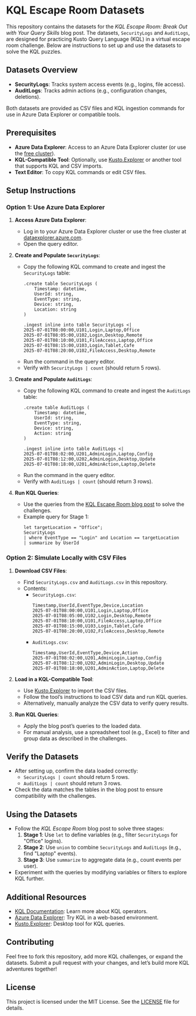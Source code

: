 # KQL Escape Room Datasets

This repository contains the datasets for the *KQL Escape Room: Break Out with Your Query Skills* blog post. The datasets, `SecurityLogs` and `AuditLogs`, are designed for practicing Kusto Query Language (KQL) in a virtual escape room challenge. Below are instructions to set up and use the datasets to solve the KQL puzzles.

## Datasets Overview

- **SecurityLogs**: Tracks system access events (e.g., logins, file access).
- **AuditLogs**: Tracks admin actions (e.g., configuration changes, deletions).

Both datasets are provided as CSV files and KQL ingestion commands for use in Azure Data Explorer or compatible tools.

## Prerequisites

- **Azure Data Explorer**: Access to an Azure Data Explorer cluster (or use the [free cluster](https://dataexplorer.azure.com/freecluster)).
- **KQL-Compatible Tool**: Optionally, use [Kusto.Explorer](https://docs.microsoft.com/en-us/azure/data-explorer/kusto/tools/kusto-explorer) or another tool that supports KQL and CSV imports.
- **Text Editor**: To copy KQL commands or edit CSV files.

## Setup Instructions

### Option 1: Use Azure Data Explorer

1. **Access Azure Data Explorer**:
   - Log in to your Azure Data Explorer cluster or use the free cluster at [dataexplorer.azure.com](https://dataexplorer.azure.com/freecluster).
   - Open the query editor.

2. **Create and Populate `SecurityLogs`**:
   - Copy the following KQL command to create and ingest the `SecurityLogs` table:
     ```kql
     .create table SecurityLogs (
         Timestamp: datetime,
         UserId: string,
         EventType: string,
         Device: string,
         Location: string
     )

     .ingest inline into table SecurityLogs <|
     2025-07-01T08:00:00,U101,Login,Laptop,Office
     2025-07-01T08:05:00,U102,Login,Desktop,Remote
     2025-07-01T08:10:00,U101,FileAccess,Laptop,Office
     2025-07-01T08:15:00,U103,Login,Tablet,Cafe
     2025-07-01T08:20:00,U102,FileAccess,Desktop,Remote
     ```
   - Run the command in the query editor.
   - Verify with `SecurityLogs | count` (should return 5 rows).

3. **Create and Populate `AuditLogs`**:
   - Copy the following KQL command to create and ingest the `AuditLogs` table:
     ```kql
     .create table AuditLogs (
         Timestamp: datetime,
         UserId: string,
         EventType: string,
         Device: string,
         Action: string
     )

     .ingest inline into table AuditLogs <|
     2025-07-01T08:02:00,U201,AdminLogin,Laptop,Config
     2025-07-01T08:12:00,U202,AdminLogin,Desktop,Update
     2025-07-01T08:18:00,U201,AdminAction,Laptop,Delete
     ```
   - Run the command in the query editor.
   - Verify with `AuditLogs | count` (should return 3 rows).

4. **Run KQL Queries**:
   - Use the queries from the [KQL Escape Room blog post](<insert-blog-post-link>) to solve the challenges.
   - Example query for Stage 1:
     ```kql
     let targetLocation = "Office";
     SecurityLogs
     | where EventType == "Login" and Location == targetLocation
     | summarize by UserId
     ```

### Option 2: Simulate Locally with CSV Files

1. **Download CSV Files**:
   - Find `SecurityLogs.csv` and `AuditLogs.csv` in this repository.
   - Contents:
     - `SecurityLogs.csv`:
       ```csv
       Timestamp,UserId,EventType,Device,Location
       2025-07-01T08:00:00,U101,Login,Laptop,Office
       2025-07-01T08:05:00,U102,Login,Desktop,Remote
       2025-07-01T08:10:00,U101,FileAccess,Laptop,Office
       2025-07-01T08:15:00,U103,Login,Tablet,Cafe
       2025-07-01T08:20:00,U102,FileAccess,Desktop,Remote
       ```
     - `AuditLogs.csv`:
       ```csv
       Timestamp,UserId,EventType,Device,Action
       2025-07-01T08:02:00,U201,AdminLogin,Laptop,Config
       2025-07-01T08:12:00,U202,AdminLogin,Desktop,Update
       2025-07-01T08:18:00,U201,AdminAction,Laptop,Delete
       ```

2. **Load in a KQL-Compatible Tool**:
   - Use [Kusto.Explorer](https://docs.microsoft.com/en-us/azure/data-explorer/kusto/tools/kusto-explorer) to import the CSV files.
   - Follow the tool’s instructions to load CSV data and run KQL queries.
   - Alternatively, manually analyze the CSV data to verify query results.

3. **Run KQL Queries**:
   - Apply the blog post’s queries to the loaded data.
   - For manual analysis, use a spreadsheet tool (e.g., Excel) to filter and group data as described in the challenges.

## Verify the Datasets

- After setting up, confirm the data loaded correctly:
  - `SecurityLogs | count` should return 5 rows.
  - `AuditLogs | count` should return 3 rows.
- Check the data matches the tables in the blog post to ensure compatibility with the challenges.

## Using the Datasets

- Follow the *KQL Escape Room* blog post to solve three stages:
  1. **Stage 1**: Use `let` to define variables (e.g., filter `SecurityLogs` for "Office" logins).
  2. **Stage 2**: Use `union` to combine `SecurityLogs` and `AuditLogs` (e.g., find "Laptop" events).
  3. **Stage 3**: Use `summarize` to aggregate data (e.g., count events per user).
- Experiment with the queries by modifying variables or filters to explore KQL further.

## Additional Resources

- [KQL Documentation](https://docs.microsoft.com/en-us/azure/data-explorer/kusto/query/): Learn more about KQL operators.
- [Azure Data Explorer](https://dataexplorer.azure.com/): Try KQL in a web-based environment.
- [Kusto.Explorer](https://docs.microsoft.com/en-us/azure/data-explorer/kusto/tools/kusto-explorer): Desktop tool for KQL queries.

## Contributing

Feel free to fork this repository, add more KQL challenges, or expand the datasets. Submit a pull request with your changes, and let’s build more KQL adventures together!

## License

This project is licensed under the MIT License. See the [LICENSE](LICENSE) file for details.
